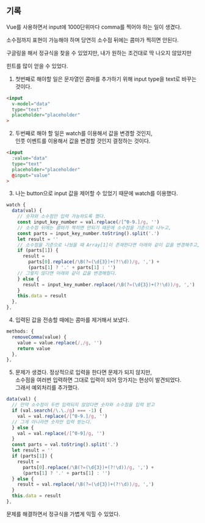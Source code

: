 
## 기록

Vue를 사용하면서 input에 1000단위마다 comma를 찍어야 하는 일이 생겼다.

소수점까지 표현이 가능해야 하며 당연히 소수점 뒤에는 콤마가 찍히면 안된다.

구글링을 해서 정규식을 찾을 수 있었지만, 내가 원하는 조건대로 딱 나오지 않았지만

힌트를 많이 얻을 수 있었다.

1. 첫번째로 해야할 일은 문자열인 콤마를 추가하기 위해  input type을 text로 바꾸는 것이다.<br>
```html
<input 
  v-model="data"
  type="text"
  placeholder="placeholder"
>
```

2. 두번째로 해야 할 일은 watch를 이용해서 값을 변경할 것인지,<br>
    인풋 이벤트를 이용해서 값을 변경할 것인지 결정하는 것이다.
```html
<input 
  :value="data"
  type="text"
  placeholder="placeholder"
  @input="value"
>
```
3. 나는 button으로 input 값을 제어할 수 있었기 때문에 watch를 이용했다.
```javascript
watch {
  data(val) {
    // 숫자와 소수점만 입력 가능하도록 했다.
    const input_key_number = val.replace(/[^0-9.]/g, '')
    // 소수점 뒤에는 콤마가 찍히면 안되기 때문에 소수점을 기준으로 나누고,
    const parts = input_key_number.toString().split('.')
    let result = ''
    // 소수점을 기준으로 나눴을 때 Array[1]이 존재한다면 아래와 같이 값을 변경해주고,
    if (parts[1]) {
      result =
        parts[0].replace(/\B(?=(\d{3})+(?!\d))/g, ',') +
        (parts[1] ? '.' + parts[1] : '')
    // 그렇지 않다면 아래와 같이 값을 변경해줬다.
    } else {
      result = input_key_number.replace(/\B(?=(\d{3})+(?!\d))/g, ',')
    }
    this.data = result
  },
},
```

4. 입력된 값을 전송할 때에는 콤마를 제거해서 보냈다.
```javascript
methods: {
  removeComma(value) {
    value = value.replace(/,/g, '')
    return value
  },
},
```

5. 문제가 생겼다. 정상적으로 입력을 한다면 문제가 되지 않지만, <br>
    소수점을 여러번 입력하면 그대로 입력이 되어 망가지는 현상이 발견되었다. <br>
    그래서 예외처리를 추가했다.
```javascript
data(val) {
  // 만약 소수점이 두번 입력되지 않았다면 숫자와 소수점을 입력 받고
  if (val.search(/\.\./g) === -1) {
    val = val.replace(/[^0-9.]/g, '')
  // 그게 아니라면 숫자만 입력 받는다.
  } else {
    val = val.replace(/[^0-9]/g, '')
  }
  const parts = val.toString().split('.')
  let result = ''
  if (parts[1]) {
    result =
      parts[0].replace(/\B(?=(\d{3})+(?!\d))/g, ',') +
      (parts[1] ? '.' + parts[1] : '')
  } else {
    result = val.replace(/\B(?=(\d{3})+(?!\d))/g, ',')
  }
  this.data = result
},
```

문제를 해결하면서 정규식을 가볍게 익힐 수 있었다.